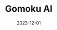 ---
title: "Gomoku AI"
date: 2023-12-01
description: "A sophisticated Gomoku-playing artificial intelligence using CNN and minimax algorithm"
image: /assets/images/gomoku-ai.jpg
tags:
  - artificial-intelligence
  - machine-learning
  - neural-networks
  - python
github: https://github.com/rasi5050/Gomoku-AI
featured: true
results:
  - 84% prediction accuracy
  - 75% win rate
detailed_description: |
  Overview:
  Developed a Gomoku-playing artificial intelligence using advanced machine learning techniques and strategic algorithms.

  Technical Details:
  - Implemented a six-layer sequential Convolutional Neural Network (CNN)
  - Utilized ReLU activation function
  - Integrated heuristic minimax algorithm for enhanced game state evaluation
  - Focused on move prediction optimization

  Performance Metrics:
  - Achieved approximately 84% prediction accuracy
  - Maintained consistent win rate exceeding 75%
  - Trained on extensive dataset of past game plays

---